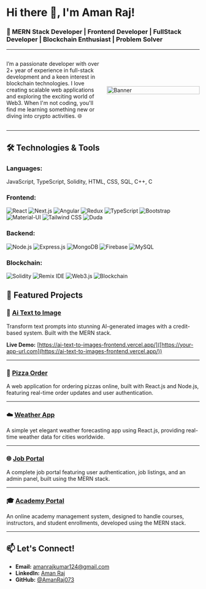 # **Hi there 👋, I'm Aman Raj!**  

### 🚀 MERN Stack Developer | Frontend Developer | FullStack Developer | Blockchain Enthusiast | Problem Solver  

---

<div style="display: flex; justify-content: space-between; align-items: center; width: 100%;">
  <div style="flex: 1; padding-right: 10px;">
    <p>
      I’m a passionate developer with over 2+ year of experience in full-stack development and a keen interest in blockchain technologies. I love creating scalable web applications and exploring the exciting world of Web3. When I'm not coding, you'll find me learning something new or diving into crypto activities. 🌐
    </p>
  </div>
  <div style="flex: 1; padding-left: 10px;">
    <img src="https://camo.githubusercontent.com/85ca1a98dd1c4fe2b8b84de4612508468ca4d1c13ab11c4a794f733d37eacfd0/68747470733a2f2f7172616e676572732e636f6d2f77702d636f6e74656e742f75706c6f6164732f323032312f30392f42616e6e65722d496e74726f64756374696f6e2d746f2d33442d416e696d6174696f6e2e706e67" alt="Banner" style="width: 100%; max-width: 100%;">
  </div>
</div>



---

## **🛠️ Technologies & Tools**

### **Languages:**  
JavaScript, TypeScript, Solidity, HTML, CSS, SQL, C++, C  

### **Frontend:**  
![React](https://img.shields.io/badge/React-20232A?style=for-the-badge&logo=react&logoColor=61DAFB) ![Next.js](https://img.shields.io/badge/Next.js-000000?style=for-the-badge&logo=nextdotjs&logoColor=white) ![Angular](https://img.shields.io/badge/Angular-DD0031?style=for-the-badge&logo=angular&logoColor=white) ![Redux](https://img.shields.io/badge/Redux-764ABC?style=for-the-badge&logo=redux&logoColor=white) ![TypeScript](https://img.shields.io/badge/TypeScript-007ACC?style=for-the-badge&logo=typescript&logoColor=white) ![Bootstrap](https://img.shields.io/badge/Bootstrap-563D7C?style=for-the-badge&logo=bootstrap&logoColor=white) ![Material-UI](https://img.shields.io/badge/Material--UI-0081CB?style=for-the-badge&logo=mui&logoColor=white) ![Tailwind CSS](https://img.shields.io/badge/TailwindCSS-38B2AC?style=for-the-badge&logo=tailwind-css&logoColor=white) ![Duda](https://img.shields.io/badge/Duda-FE595E?style=for-the-badge&logo=duda&logoColor=white)

### **Backend:**  
![Node.js](https://img.shields.io/badge/Node.js-339933?style=for-the-badge&logo=nodedotjs&logoColor=white) ![Express.js](https://img.shields.io/badge/Express.js-000000?style=for-the-badge&logo=express&logoColor=white) ![MongoDB](https://img.shields.io/badge/MongoDB-47A248?style=for-the-badge&logo=mongodb&logoColor=white) ![Firebase](https://img.shields.io/badge/Firebase-FFCA28?style=for-the-badge&logo=firebase&logoColor=black) ![MySQL](https://img.shields.io/badge/MySQL-4479A1?style=for-the-badge&logo=mysql&logoColor=white)

### **Blockchain:**  
![Solidity](https://img.shields.io/badge/Solidity-363636?style=for-the-badge&logo=solidity&logoColor=white) ![Remix IDE](https://img.shields.io/badge/Remix%20IDE-000000?style=for-the-badge&logo=ethereum&logoColor=white) ![Web3.js](https://img.shields.io/badge/Web3.js-F16822?style=for-the-badge&logo=web3dotjs&logoColor=white) ![Blockchain](https://img.shields.io/badge/Blockchain-121D33?style=for-the-badge&logo=blockchaindotcom&logoColor=white) 

## **📂 Featured Projects**

### 🍕 **[Ai Text to Image](https://github.com/AmanRaj073/Ai-Text-to-Images)**  
Transform text prompts into stunning AI-generated images with a credit-based system. Built with the MERN stack.

**Live Demo:** [https://ai-text-to-images-frontend.vercel.app/]([https://your-app-url.com](https://ai-text-to-images-frontend.vercel.app/))

---

### 🍕 **[Pizza Order](https://github.com/AmanRaj073/E_pizza)**  
A web application for ordering pizzas online, built with React.js and Node.js, featuring real-time order updates and user authentication.

---

### ☁️ **[Weather App](https://github.com/AmanRaj073/Weather-App)**  
A simple yet elegant weather forecasting app using React.js, providing real-time weather data for cities worldwide.

---

### 🌐 **[Job Portal](https://github.com/AmanRaj073/Safe)**  
A complete job portal featuring user authentication, job listings, and an admin panel, built using the MERN stack.

---

### 🎓 **[Academy Portal](https://github.com/AmanRaj073/E-Academy)**  
An online academy management system, designed to handle courses, instructors, and student enrollments, developed using the MERN stack.



---


## **📫 Let's Connect!**

- **Email:** amanrajkumar124@gmail.com  
- **LinkedIn:** [Aman Raj](https://www.linkedin.com/in/amanrajofficial/)  
- **GitHub:** [@AmanRaj073](https://github.com/AmanRaj073)  
